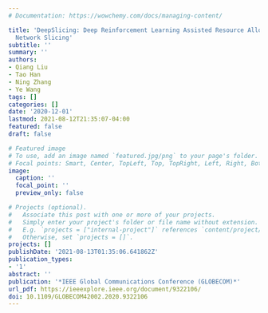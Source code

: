 ```yaml
---
# Documentation: https://wowchemy.com/docs/managing-content/

title: 'DeepSlicing: Deep Reinforcement Learning Assisted Resource Allocation for
  Network Slicing'
subtitle: ''
summary: ''
authors:
- Qiang Liu
- Tao Han
- Ning Zhang
- Ye Wang
tags: []
categories: []
date: '2020-12-01'
lastmod: 2021-08-12T21:35:07-04:00
featured: false
draft: false

# Featured image
# To use, add an image named `featured.jpg/png` to your page's folder.
# Focal points: Smart, Center, TopLeft, Top, TopRight, Left, Right, BottomLeft, Bottom, BottomRight.
image:
  caption: ''
  focal_point: ''
  preview_only: false

# Projects (optional).
#   Associate this post with one or more of your projects.
#   Simply enter your project's folder or file name without extension.
#   E.g. `projects = ["internal-project"]` references `content/project/deep-learning/index.md`.
#   Otherwise, set `projects = []`.
projects: []
publishDate: '2021-08-13T01:35:06.641862Z'
publication_types:
- '1'
abstract: ''
publication: '*IEEE Global Communications Conference (GLOBECOM)*'
url_pdf: https://ieeexplore.ieee.org/document/9322106/
doi: 10.1109/GLOBECOM42002.2020.9322106
---
```

